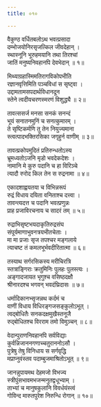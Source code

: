```yaml
---
title: ०१०

---
```

<div class="audioEmbed"  caption="सीतालक्ष्मी-वाचनम्" src="https://sanskritdocuments.org/sites/completenarayaneeyam/SoundFiles/010/010_01.mp3"></div>


वैकुण्ठ वर्धितबलोऽथ भवत्प्रसादा  
दम्भोजयोनिरसृजत्किल जीवदेहान् ।  
स्थास्नूनि भूरुहमयानि तथा तिरश्चां  
जातिं मनुष्यनिवहानपि देवभेदान् ॥ १॥

<div class="audioEmbed"  caption="सीतालक्ष्मी-वाचनम्" src="https://sanskritdocuments.org/sites/completenarayaneeyam/SoundFiles/010/010_02.mp3"></div>


मिथ्याग्रहास्मिमतिरागविकोपभीति  
रज्ञानवृत्तिमिति पञ्चविधां स सृष्ट्वा ।  
उद्दामतामसपदार्थविधानदून  
स्तेने त्वदीयचरणस्मरणं विशुद्ध्यै ॥ २॥

<div class="audioEmbed"  caption="सीतालक्ष्मी-वाचनम्" src="https://sanskritdocuments.org/sites/completenarayaneeyam/SoundFiles/010/010_03.mp3"></div>


तावत्ससर्ज मनसा सनकं सनन्दं  
भूयं सनातनमुनिं च सनत्कुमारम् ।  
ते सृष्टिकर्मणि तु तेन नियुज्यमाना  
स्त्वत्पादभक्तिरसिका जगृहुर्न वाणीम् ॥ ३॥

<div class="audioEmbed"  caption="सीतालक्ष्मी-वाचनम्" src="https://sanskritdocuments.org/sites/completenarayaneeyam/SoundFiles/010/010_04.mp3"></div>


तावत्प्रकोपमुदितं प्रतिरुन्धतोऽस्य  
भ्रूमध्यतोऽजनि मृडो भवदेकदेशः ।  
नामानि मे कुरु पदानि च हा विरिञ्चे  
त्यादौ रुरोद किल तेन स रुद्रनामा ॥ ४॥

<div class="audioEmbed"  caption="सीतालक्ष्मी-वाचनम्" src="https://sanskritdocuments.org/sites/completenarayaneeyam/SoundFiles/010/010_05.mp3"></div>


एकादशाह्वयतया च विभिन्नरूपं  
रुद्रं विधाय दयिता वनिताश्च दत्त्वा ।  
तावन्त्यदत्त च पदानि भवत्प्रणुन्नः  
प्राह प्रजाविरचनाय च सादरं तम् ॥ ५॥

<div class="audioEmbed"  caption="सीतालक्ष्मी-वाचनम्" src="https://sanskritdocuments.org/sites/completenarayaneeyam/SoundFiles/010/010_06.mp3"></div>


रुद्राभिसृष्टभयदाकृतिरुद्रसंघ  
संपूर्यमाणाभुवनत्रयभीतचेताः ।  
मा मा प्रजाः सृज तपश्चर मङ्गलाये  
त्याचष्ट तं कमलभूर्भवदीरितात्मा ॥ ६॥

<div class="audioEmbed"  caption="सीतालक्ष्मी-वाचनम्" src="https://sanskritdocuments.org/sites/completenarayaneeyam/SoundFiles/010/010_07.mp3"></div>


तस्याथ सर्गरसिकस्य मरीचिरत्रि  
स्तत्राङ्गिराः क्रतुमिनिः पुलहः पुलस्त्यः ।  
अङ्गादजायत भृगुश्च वसिष्ठदक्षौ  
श्रीनारदश्च भगवन् भवदंघ्रिदासः ॥ ७॥

<div class="audioEmbed"  caption="सीतालक्ष्मी-वाचनम्" src="https://sanskritdocuments.org/sites/completenarayaneeyam/SoundFiles/010/010_08.mp3"></div>


धर्मादिकानभ्सृजन्नथ कर्दमं च  
वाणीं विधाय विधिरङ्गजसङ्कुलोऽभूत् ।  
त्वद्बोधितैः सनकदक्षमुखैस्तनूजै  
रुद्बोधितश्च विरराम तमो विमुञ्चन् ॥ ८॥

<div class="audioEmbed"  caption="सीतालक्ष्मी-वाचनम्" src="https://sanskritdocuments.org/sites/completenarayaneeyam/SoundFiles/010/010_09.mp3"></div>


वेदान्पुराणनिवहानपि सर्वविद्याः  
कुर्वन्निजाननगणाच्चतुराननोऽसौ ।  
पुत्रेषु तेषु विनिधाय स सर्गवृद्धि  
मप्राप्नुवंस्तव पदाम्बुजमाश्रितोऽभूत् ॥ ९॥

<div class="audioEmbed"  caption="सीतालक्ष्मी-वाचनम्" src="https://sanskritdocuments.org/sites/completenarayaneeyam/SoundFiles/010/010_10.mp3"></div>


जानन्नुपायमथ देहमजो विभज्य  
स्त्रीपुंसभावमभजन्मनुतद्वधूभ्याम् ।  
ताभ्यां च मानुषकुलानि विवर्धयंस्त्वं  
गोविन्द मारुतपुरेश निरुन्धि रोगान् ॥ १०॥